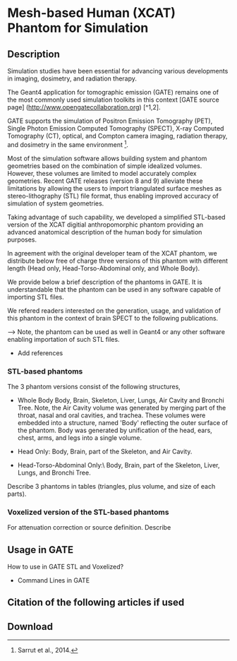# Mesh-based Human (XCAT) Phantom for Simulation


## Description
Simulation studies have been essential for advancing various developments in imaging, dosimetry, and radiation therapy. 

The Geant4 application for tomographic emission (GATE) remains one of the most commonly used simulation toolkits in this context [GATE source page] (http://www.opengatecollaboration.org) [^1,2].

GATE supports the simulation of Positron Emission Tomography (PET), Single Photon Emission Computed Tomography (SPECT), X-ray Computed Tomography (CT), optical, and Compton camera imaging, radiation therapy, and dosimetry in the same environment [^2]. 

Most of the simulation software allows building system and phantom geometries based on the combination of simple idealized volumes. However, these volumes are limited to model accurately complex geometries. Recent GATE releases (version 8 and 9) alleviate these limitations by allowing the users to import triangulated surface meshes as stereo-lithography (STL) file format, thus enabling improved accuracy of simulation of system geometries.

Taking advantage of such capability, we developed a simplified STL-based version of the XCAT digitial anthropomorphic phantom providing an advanced anatomical description of the human body for simulation purposes.

In agreement with the original developer team of the XCAT phantom, we distribute below free of charge three versions of this phantom with different length (Head only, Head-Torso-Abdominal only, and Whole Body). 

We provide below a brief description of the phantoms in GATE. It is understandable that the phantom can be used in any software capable of importing STL files.

We refered readers interested on the generation, usage, and validation of this phantom in the context of brain SPECT to the following publications.

--> Note, the phantom can be used as well in Geant4 or any other software enabling importation of such STL files.

- Add references

### STL-based phantoms

The 3 phantom versions consist of the following structures,

- Whole Body
  Body, Brain, Skeleton, Liver, Lungs, Air Cavity and Bronchi Tree. Note, the Air Cavity volume was generated by merging part of the throat, nasal and oral cavities, and trachea. These volumes were embedded into a structure, named 'Body' reflecting the outer surface of the phantom. Body was generated by unification of the head, ears, chest, arms, and legs into a single volume.
  
- Head Only:
  Body, Brain, part of the Skeleton, and Air Cavity.
  
- Head-Torso-Abdominal Only:\\
  Body, Brain, part of the Skeleton, Liver, Lungs, and Bronchi Tree. 

Describe 3 phantoms in tables (triangles, plus volume, and size of each parts).

### Voxelized version of the STL-based phantoms
For attenuation correction or source definition.
Describe 


## Usage in GATE
How to use in GATE STL and Voxelized?
- Command Lines in GATE



## Citation of the following articles if used

## Download


[^1]: Jan et al., 2004.
[^2]: Sarrut et al., 2014.

